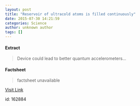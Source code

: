 ```yaml
---
layout: post
title: "Reservoir of ultracold atoms is filled continuously"
date: 2015-07-30 14:21:59
categories: Science
author: unknown author
tags: []
---
```



#### Extract
>Device could lead to better quantum accelerometers...

#### Factsheet
>factsheet unavailable

[Visit Link](http://physicsworld.com/cws/article/news/2015/jul/30/reservoir-of-ultracold-atoms-is-filled-continuously)

id:  162884
